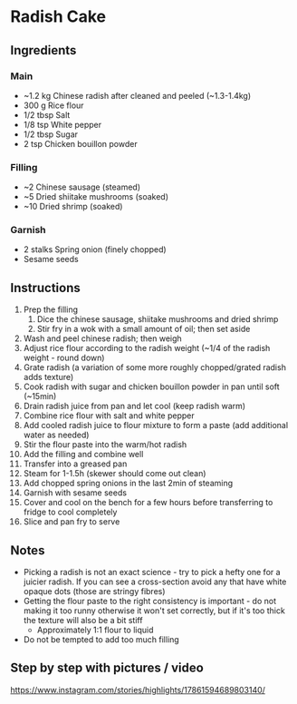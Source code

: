 # Radish Cake

## Ingredients

### Main

- ~1.2 kg Chinese radish after cleaned and peeled (~1.3-1.4kg)
- 300 g Rice flour
- 1/2 tbsp Salt
- 1/8 tsp White pepper
- 1/2 tbsp Sugar
- 2 tsp Chicken bouillon powder

### Filling

- ~2 Chinese sausage (steamed)
- ~5 Dried shiitake mushrooms (soaked)
- ~10 Dried shrimp (soaked)

### Garnish

- 2 stalks Spring onion (finely chopped)
- Sesame seeds

## Instructions

1. Prep the filling
   1. Dice the chinese sausage, shiitake mushrooms and dried shrimp
   2. Stir fry in a wok with a small amount of oil; then set aside
2. Wash and peel chinese radish; then weigh
3. Adjust rice flour according to the radish weight (~1/4 of the radish weight - round down)
4. Grate radish (a variation of some more roughly chopped/grated radish adds texture)
5. Cook radish with sugar and chicken bouillon powder in pan until soft (~15min)
6. Drain radish juice from pan and let cool (keep radish warm)
7. Combine rice flour with salt and white pepper
8. Add cooled radish juice to flour mixture to form a paste (add additional water as needed)
9. Stir the flour paste into the warm/hot radish
10. Add the filling and combine well
11. Transfer into a greased pan
12. Steam for 1-1.5h (skewer should come out clean)
13. Add chopped spring onions in the last 2min of steaming
14. Garnish with sesame seeds
15. Cover and cool on the bench for a few hours before transferring to fridge to cool completely
16. Slice and pan fry to serve

## Notes

- Picking a radish is not an exact science - try to pick a hefty one for a juicier radish. If you can see a cross-section avoid any that have white opaque dots (those are stringy fibres)
- Getting the flour paste to the right consistency is important - do not making it too runny otherwise it won't set correctly, but if it's too thick the texture will also be a bit stiff
  - Approximately 1:1 flour to liquid
- Do not be tempted to add too much filling

## Step by step with pictures / video

https://www.instagram.com/stories/highlights/17861594689803140/
